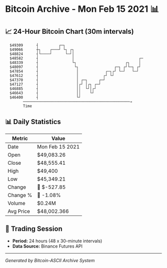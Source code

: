 # Bitcoin Archive - Mon Feb 15 2021 📊

## 📈 24-Hour Bitcoin Chart (30m intervals)

```
  $49309      ┤         ┌─┐                                    
  $49066      ┼┐    ┌───┘ └┐ ┌┐                                
  $48824      ┤└────┘      └─┘│                                
  $48582      ┤               │                             ┌─ 
  $48339      ┤               └┐                      ┌┐    │  
  $48097      ┤                └┐                ┌─┐ ┌┘└─┐ ┌┘  
  $47854      ┤                 │            ┌─┐┌┘ └─┘   └─┘   
  $47612      ┤                 │           ┌┘ └┘              
  $47370      ┤                 │ ┌─┐     ┌─┘                  
  $47127      ┤                 │┌┘ │┌┐ ┌─┘                    
  $46885      ┤                 ││  └┘│┌┘                      
  $46643      ┤                 ││    └┘                       
  $46400      ┤                 └┘                             
        ────────────────────────────────────────────────→
        Time
```

## 📊 Daily Statistics

| Metric | Value |
|--------|-------|
| Date | Mon Feb 15 2021 |
| Open | $49,083.26 |
| Close | $48,555.41 |
| High | $49,400 |
| Low | $45,349.21 |
| Change | 🔴 $-527.85 |
| Change % | 🔴 -1.08% |
| Volume | $0.24M |
| Avg Price | $48,002.366 |

## 📅 Trading Session

- **Period:** 24 hours (48 x 30-minute intervals)
- **Data Source:** Binance Futures API

---
*Generated by Bitcoin-ASCII Archive System*
